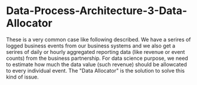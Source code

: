 # Data-Process-Architecture-3-Data-Allocator
These is a very common case like following described. We have a serires of logged business events from our business systems and we also get a serires of daily or hourly aggregated reporting data (like revenue or event counts) from the business partnership. For data science purpose, we need to estimate how much the data value (such revenue) should be allowcated to every individual event. The "Data Allocator" is the solution to solve this kind of issue.
